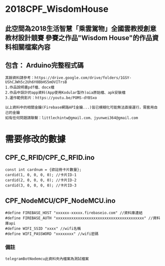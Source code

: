 # 2018CPF_WisdomHouse

## 此空間為2018生活智慧「乘雲駕物」全國雲教授創意教材設計競賽 參賽之作品"Wisdom House"的作品資料相關檔案內容
## 包含： Arduino完整程式碼

```
其餘資料請參考：https://drive.google.com/drive/folders/1GSY-UShCJWh5c2Uh6Y0BbHS5mOVITrsB
1.作品說明書pdf檔、docx檔
2.作品中設計的app資料(App使用Kodular製作)aia原始檔、apk安裝檔
3.運作範例影片：https://youtu.be/POMS-dYBSxo
```

```
以上資料中的相關金鑰(Firebase網路API金鑰...)皆已模糊化可能無法直接運行，需套用自己的金鑰
如有任何問題請聯繫：littlechintw@gmail.com、jyunwei364@gmail.com
```

# 需要修改的數據
## CPF_C_RFID/CPF_C_RFID.ino
```
const int cardnum = {欲註冊卡片數量};
cardid(1, 0, 0, 0, 0); //卡片ID-1
cardid(2, 0, 0, 0, 0); //卡片ID-2
cardid(3, 0, 0, 0, 0); //卡片ID-3
```
## CPF_NodeMCU/CPF_NodeMCU.ino
```
#define FIREBASE_HOST "xxxxxx-xxxxx.firebaseio.com" //資料庫連結
#define FIREBASE_AUTH "xxxxxxxxxxxxxxxxxxxxxxxxxxxxxxxxxxxxxxxx" //資料庫api
#define WIFI_SSID "xxxx" //wifi名稱
#define WIFI_PASSWORD "xxxxxxxx" //wifi密碼
```

### 備註
```
telegramBotNodemcu此資料夾內檔案為測試檔案
```
